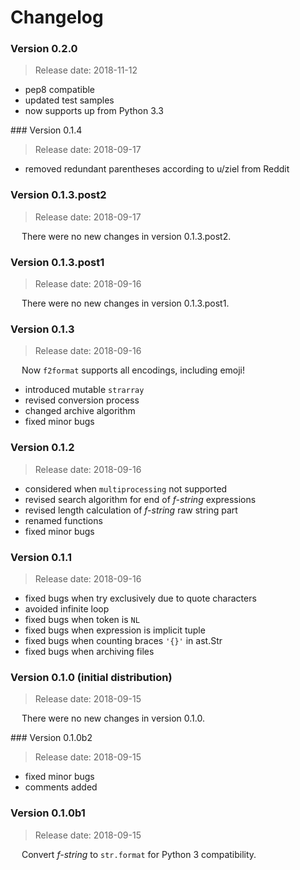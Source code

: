 # Changelog

### Version 0.2.0

 > Release date: 2018-11-12

 - pep8 compatible
 - updated test samples
 - now supports up from Python 3.3

### Version 0.1.4

 > Release date: 2018-09-17

 - removed redundant parentheses according to u/ziel from Reddit

### Version 0.1.3.post2

 > Release date: 2018-09-17

&emsp; There were no new changes in version 0.1.3.post2.

### Version 0.1.3.post1

 > Release date: 2018-09-16

&emsp; There were no new changes in version 0.1.3.post1.

### Version 0.1.3

 > Release date: 2018-09-16

&emsp; Now `f2format` supports all encodings, including emoji!

 - introduced mutable `strarray`
 - revised conversion process
 - changed archive algorithm
 - fixed minor bugs

### Version 0.1.2

 > Release date: 2018-09-16

 - considered when `multiprocessing` not supported
 - revised search algorithm for end of *f-string* expressions
 - revised length calculation of *f-string* raw string part
 - renamed functions
 - fixed minor bugs

### Version 0.1.1

 > Release date: 2018-09-16

 - fixed bugs when try exclusively due to quote characters
 - avoided infinite loop
 - fixed bugs when token is `NL`
 - fixed bugs when expression is implicit tuple
 - fixed bugs when counting braces `'{}'` in ast.Str
 - fixed bugs when archiving files

### Version 0.1.0 (initial distribution)

 > Release date: 2018-09-15

&emsp; There were no new changes in version 0.1.0.

### Version 0.1.0b2

 > Release date: 2018-09-15

 - fixed minor bugs
 - comments added

### Version 0.1.0b1

 > Release date: 2018-09-15

&emsp; Convert *f-string* to `str.format` for Python 3 compatibility.
